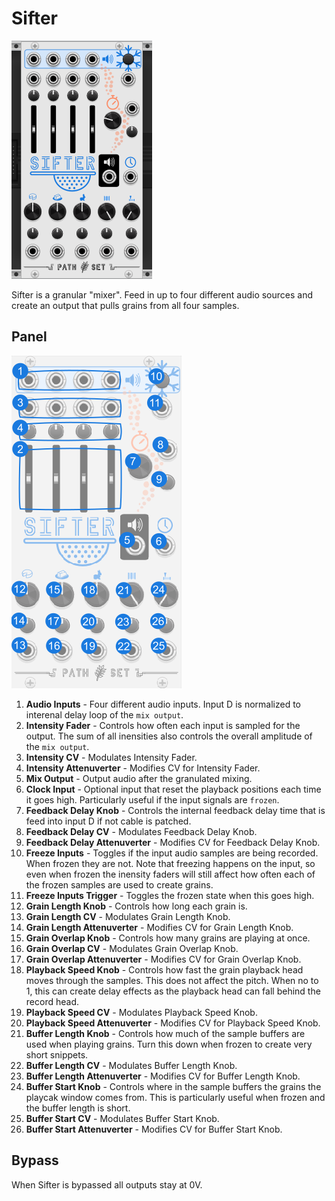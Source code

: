 # Sifter
![Image of Sifter module](../images/Sifter.png)

Sifter is a granular "mixer". Feed in up to four different audio sources and create an output that pulls grains from all four samples.

## Panel

![Image of step controls](../images/Sifter/labels.png)

1. **Audio Inputs** - Four different audio inputs. Input D is normalized to interenal delay loop of the `mix output`.
2. **Intensity Fader** - Controls how often each input is sampled for the output. The sum of all inensities also controls the overall amplitude of the `mix output`.
3. **Intensity CV** - Modulates Intensity Fader.
4. **Intensity Attenuverter** - Modifies CV for Intensity Fader.
5. **Mix Output** - Output audio after the granulated mixing.
6. **Clock Input** - Optional input that reset the playback positions each time it goes high. Particularly useful if the input signals are `frozen`.
7. **Feedback Delay Knob** - Controls the internal feedback delay time that is feed into input D if not cable is patched.
8. **Feedback Delay CV** - Modulates Feedback Delay Knob.
9. **Feedback Delay Attenuverter** - Modifies CV for Feedback Delay Knob.
10. **Freeze Inputs** - Toggles if the input audio samples are being recorded. When frozen they are not. Note that freezing happens on the input, so even when frozen the inensity faders will still affect how often each of the frozen samples are used to create grains.
11. **Freeze Inputs Trigger** - Toggles the frozen state when this goes high.
12. **Grain Length Knob** - Controls how long each grain is.
13. **Grain Length CV** - Modulates Grain Length Knob.
14. **Grain Length Attenuverter** - Modifies CV for Grain Length Knob.
15. **Grain Overlap Knob** - Controls how many grains are playing at once.
16. **Grain Overlap CV** - Modulates Grain Overlap Knob.
17. **Grain Overlap Attenuverter** - Modifies CV for Grain Overlap Knob.
18. **Playback Speed Knob** - Controls how fast the grain playback head moves through the samples. This does not affect the pitch. When no to 1, this can create delay effects as the playback head can fall behind the record head.
19. **Playback Speed CV** - Modulates Playback Speed Knob.
20. **Playback Speed Attenuverter** - Modifies CV for Playback Speed Knob.
21. **Buffer Length Knob** - Controls how much of the sample buffers are used when playing grains. Turn this down when frozen to create very short snippets.
22. **Buffer Length CV** - Modulates Buffer Length Knob.
23. **Buffer Length Attenuverter** - Modifies CV for Buffer Length Knob.
24. **Buffer Start Knob** - Controls where in the sample buffers the grains the playcak window comes from. This is particularly useful when frozen and the buffer length is short.
25. **Buffer Start CV** - Modulates Buffer Start Knob.
26. **Buffer Start Attenuverter** - Modifies CV for Buffer Start Knob.

## Bypass
When Sifter is bypassed all outputs stay at 0V.
